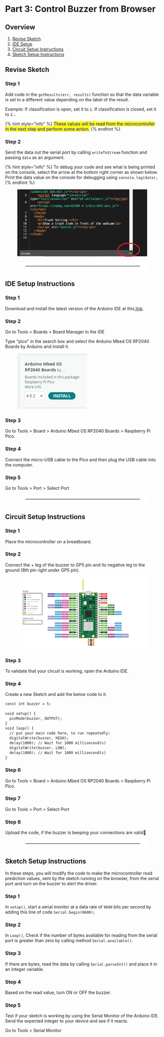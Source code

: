 # Part 3: Control Buzzer from Browser

## Overview

1. [Revise Sketch](part-3-control-buzzer-from-browser.md#revise-sketch)&#x20;
2. [IDE Setup](part-3-control-buzzer-from-browser.md#ide-setup-instructions)&#x20;
3. [Circuit Setup Instructions](part-3-control-buzzer-from-browser.md#circuit-setup-instructions) &#x20;
4. [Sketch Setup Instructions](part-3-control-buzzer-from-browser.md#sketch-setup-instructions)&#x20;

## Revise Sketch&#x20;

### Step 1

Add code in the `gotResults(err, results)` function so that the data variable is set to a different value depending on the label of the result.&#x20;

Example: If classification is open, set it to `1`. If classification is closed, set it to `2`… &#x20;

{% hint style="info" %}
<mark style="color:blue;">These values will be read from the microcontroller in the next step and perform some action.</mark>
{% endhint %}

### Step 2

Send the data out the serial port by calling `writeToStream` function and passing `data` as an argument. &#x20;

{% hint style="info" %}
To debug your code and see what is being printed on the console, select the arrow at the bottom right corner as shown below. Print the data value on the console for debugging using `console.log(data);`&#x20;
{% endhint %}

<figure><img src="../.gitbook/assets/Step 3 - pic 1.png" alt=""><figcaption></figcaption></figure>

<div data-full-width="true">

<figure><img src="../.gitbook/assets/line.png" alt=""><figcaption></figcaption></figure>

</div>

## IDE Setup Instructions&#x20;

### Step 1

Download and install the latest version of the Arduino IDE at this[ ](https://support.arduino.cc/hc/en-us/articles/360019833020-Download-and-install-Arduino-IDE)[link](https://support.arduino.cc/hc/en-us/articles/360019833020-Download-and-install-Arduino-IDE). &#x20;

### Step 2

Go to Tools > Boards > Board Manager in the IDE &#x20;

Type "pico" in the search box and select the Arduino Mbed OS RP2040 Boards by Arduino and install it. &#x20;

<figure><img src="../.gitbook/assets/Step 3 - IDE Setup.png" alt=""><figcaption></figcaption></figure>

### Step 3

Go to Tools > Board > Arduino Mbed OS RP2040 Boards > Raspberry Pi Pico. &#x20;

### Step 4

Connect the micro-USB cable to the Pico and then plug the USB cable into the computer. &#x20;

### Step 5

Go to Tools > Port > Select Port &#x20;

<div data-full-width="true">

<figure><img src="../.gitbook/assets/line.png" alt=""><figcaption></figcaption></figure>

</div>

## Circuit Setup Instructions&#x20;

### Step 1

Place the microcontroller on a breadboard. &#x20;

### Step 2

Connect the + leg of the buzzer to GP5 pin and its negative leg to the ground (8th pin right under GP5 pin). &#x20;

<figure><img src="../.gitbook/assets/pinout.png" alt=""><figcaption></figcaption></figure>

### Step 3

To validate that your circuit is working, open the Arduino IDE. &#x20;

### Step 4

Create a new Sketch and add the below code to it.   &#x20;

```
const int buzzer = 5;
 
void setup() {  
  pinMode(buzzer, OUTPUT);  
}  
void loop() {  
  // put your main code here, to run repeatedly:  
  digitalWrite(buzzer, HIGH);  
  delay(1000); // Wait for 1000 millisecond(s)  
  digitalWrite(buzzer, LOW);  
  delay(1000); // Wait for 1000 millisecond(s)  
}  
```

### Step 6

Go to Tools > Board > Arduino Mbed OS RP2040 Boards > Raspberry Pi Pico. &#x20;

### Step 7

Go to Tools > Port > Select Port &#x20;

### Step 8

Upload the code, if the buzzer is beeping your connections are valid👏 &#x20;

<div data-full-width="true">

<figure><img src="../.gitbook/assets/line.png" alt=""><figcaption></figcaption></figure>

</div>

## Sketch Setup Instructions&#x20;

In these steps, you will modify the code to make the microcontroller read prediction values, sent by the sketch running on the browser, from the serial port and turn on the buzzer to alert the driver. &#x20;

### Step 1

In `setup()`, start a serial monitor at a data rate of `9600` bits per second by adding this line of code `Serial.begin(9600);` &#x20;

### Step 2

In `Loop()`, Check if the number of bytes available for reading from the serial port is greater than zero by calling method `Serial.available()`. &#x20;

### Step 3

If there are bytes, read the data by calling `Serial.parseInt()` and place it in an integer variable. &#x20;

### Step 4

Based on the read value, turn ON or OFF the buzzer. &#x20;

### Step 5

Test if your sketch is working by using the Serial Monitor of the Arduino IDE. Send the expected integer to your device and see if it reacts.&#x20;

Go to Tools > Serial Monitor

